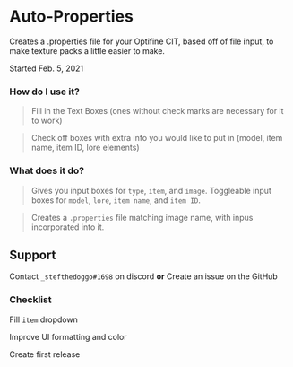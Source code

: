 # Auto-Properties
Creates a .properties file for your Optifine CIT, based off of file input, to make texture packs a little easier to make.

Started Feb. 5, 2021
### How do I use it?
> Fill in the Text Boxes (ones without check marks are necessary for it to work)

> Check off boxes with extra info you would like to put in (model, item name, item ID, lore elements)

### What does it do?
> Gives you input boxes for `type`, `item`, and `image`. Toggleable input boxes for `model`, `lore`, `item name`, and `item ID`.

> Creates a `.properties` file matching image name, with inpus incorporated into it.

## Support
Contact `_stefthedoggo#1698` on discord
**or**
Create an issue on the GitHub

### Checklist
Fill `item` dropdown

Improve UI formatting and color

Create first release
